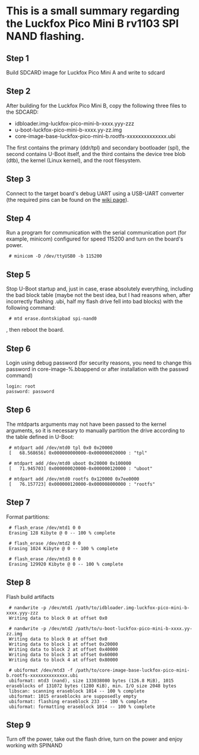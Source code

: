 

# This is a small summary regarding the Luckfox Pico Mini B rv1103 SPI NAND flashing.

## Step 1

Build SDCARD image for Luckfox Pico Mini A and write to sdcard

## Step 2

After building for the Luckfox Pico Mini B, copy the following three files to the SDCARD:
- idbloader.img-luckfox-pico-mini-b-xxxx.yyy-zzz
- u-boot-luckfox-pico-mini-b-xxxx.yy-zz.img
- core-image-base-luckfox-pico-mini-b.rootfs-xxxxxxxxxxxxxx.ubi

The first contains the primary (ddr/tpl) and secondary bootloader (spl), the second contains U-Boot itself, and the third contains the device tree blob (dtb), the kernel (Linux kernel), and the root filesystem.

## Step 3

Connect to the target board's debug UART using a USB-UART converter (the required pins can be found on the [wiki page](https://wiki.luckfox.com/Luckfox-Pico-Plus-Mini/UART)).

## Step 4

Run a program for communication with the serial communication port (for example, minicom) configured for speed 115200 and turn on the board's power.

```
 # minicom -D /dev/ttyUSB0 -b 115200
```

## Step 5

Stop U-Boot startup and, just in case, erase absolutely everything, including the bad block table (maybe not the best idea, but I had reasons when, after incorrectly flashing .ubi, half my flash drive fell into bad blocks) with the following command:

```
 # mtd erase.dontskipbad spi-nand0
```

, then reboot the board.

## Step 6

Login using debug password (for security reasons, you need to change this password in core-image-%.bbappend or after installation with the passwd command)

```
login: root
password: password
```

## Step 6

The mtdparts arguments may not have been passed to the kernel arguments, so it is necessary to manually partition the drive according to the table defined in U-Boot:

```
 # mtdpart add /dev/mtd0 tpl 0x0 0x20000
 [   68.568656] 0x000000000000-0x000000020000 : "tpl"

 # mtdpart add /dev/mtd0 uboot 0x20000 0x100000
 [   71.945703] 0x000000020000-0x000000120000 : "uboot"

 # mtdpart add /dev/mtd0 rootfs 0x120000 0x7ee0000
 [   76.157723] 0x000000120000-0x000008000000 : "rootfs"
```

## Step 7

Format partitions:

```
 # flash_erase /dev/mtd1 0 0
 Erasing 128 Kibyte @ 0 -- 100 % complete 

 # flash_erase /dev/mtd2 0 0
 Erasing 1024 Kibyte @ 0 -- 100 % complete 

 # flash_erase /dev/mtd3 0 0
 Erasing 129920 Kibyte @ 0 -- 100 % complete 
```

## Step 8

Flash build artifacts

```
 # nandwrite -p /dev/mtd1 /path/to/idbloader.img-luckfox-pico-mini-b-xxxx.yyy-zzz
 Writing data to block 0 at offset 0x0

 # nandwrite -p /dev/mtd2 /path/to/u-boot-luckfox-pico-mini-b-xxxx.yy-zz.img
 Writing data to block 0 at offset 0x0
 Writing data to block 1 at offset 0x20000
 Writing data to block 2 at offset 0x40000
 Writing data to block 3 at offset 0x60000
 Writing data to block 4 at offset 0x80000

 # ubiformat /dev/mtd3 -f /path/to/core-image-base-luckfox-pico-mini-b.rootfs-xxxxxxxxxxxxxx.ubi
 ubiformat: mtd3 (nand), size 133038080 bytes (126.8 MiB), 1015 eraseblocks of 131072 bytes (1280 KiB), min. I/O size 2048 bytes
 libscan: scanning eraseblock 1014 -- 100 % complete  
 ubiformat: 1015 eraseblocks are supposedly empty
 ubiformat: flashing eraseblock 233 -- 100 % complete  
 ubiformat: formatting eraseblock 1014 -- 100 % complete
```

## Step 9

Turn off the power, take out the flash drive, turn on the power and enjoy working with SPINAND
